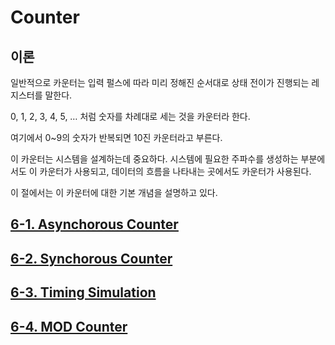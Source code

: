 
# Counter


## 이론

일반적으로 카운터는 입력 펄스에 따라 미리 정해진 순서대로 상태 전이가 진행되는 레지스터를 말한다. 

0, 1, 2, 3, 4, 5, … 처럼 숫자를 차례대로 세는 것을 카운터라 한다. 

여기에서 0~9의 숫자가 반복되면 10진 카운터라고 부른다. 

이 카운터는 시스템을 설계하는데 중요하다. 시스템에 필요한 주파수를 생성하는 부분에서도 이 카운터가 사용되고, 데이터의 흐름을 나타내는 곳에서도 카운터가 사용된다.  

이 절에서는 이 카운터에 대한 기본 개념을 설명하고 있다.  


## [6-1. Asynchorous Counter](./06_Counter/6-1.ASYNC_CNT.md)

## [6-2. Synchorous Counter](./06_Counter/6-2.SYNC_CNT.md)

## [6-3. Timing Simulation](./06_Counter/6-3.TIMING.md)

## [6-4. MOD Counter](./06_Counter/6-4.MOD_CNT.md)

